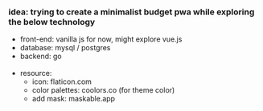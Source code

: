 ### idea: trying to create a minimalist budget pwa while exploring the below technology
- front-end: vanilla js for now, might explore vue.js
- database: mysql / postgres
- backend: go 
<br/><br/>
- resource:
  - icon: flaticon.com
  - color palettes: coolors.co (for theme color)
  - add mask: maskable.app
